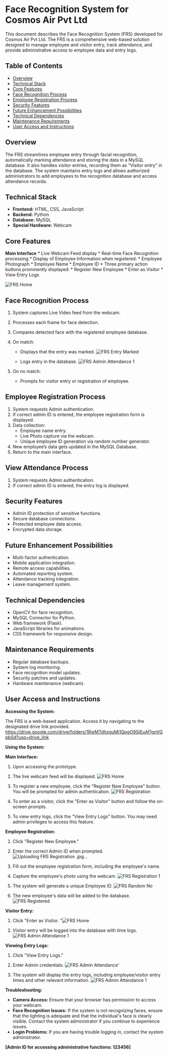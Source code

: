 # Face Recognition System for Cosmos Air Pvt Ltd

This document describes the Face Recognition System (FRS) developed for Cosmos Air Pvt Ltd. The FRS is a comprehensive web-based solution designed to manage employee and visitor entry, track attendance, and provide administrative access to employee data and entry logs.

## Table of Contents

*   [Overview](#overview)
*   [Technical Stack](#technical-stack)
*   [Core Features](#core-features)
*   [Face Recognition Process](#face-recognition-process)
*   [Employee Registration Process](#employee-registration-process)
*   [Security Features](#security-features)
*   [Future Enhancement Possibilities](#future-enhancement-possibilities)
*   [Technical Dependencies](#technical-dependencies)
*   [Maintenance Requirements](#maintenance-requirements)
*   [User Access and Instructions](#user-access-and-instructions)

## Overview

The FRS streamlines employee entry through facial recognition, automatically marking attendance and storing the data in a MySQL database. It also handles visitor entries, recording them as “Visitor entry” in the database. The system maintains entry logs and allows authorized administrators to add employees to the recognition database and access attendance records.

## Technical Stack

*   **Frontend:** HTML, CSS, JavaScript
*   **Backend:** Python
*   **Database:** MySQL
*   **Special Hardware:** Webcam

## Core Features

**Main Interface**
    *   Live Webcam Feed display
    *   Real-time Face Recognition processing
    *   Display of Employee Information when registered:
        *   Employee Photograph
        *   Employee Name
        *   Employee ID
    *   Three primary action buttons prominently displayed:
        *   Register New Employee
        *   Enter as Visitor
        *   View Entry Logs
     
   ![FRS Home](https://github.com/user-attachments/assets/20a61d01-69b4-4b01-a226-da14e35d87b9)


## Face Recognition Process

1.  System captures Live Video feed from the webcam.
2.  Processes each frame for face detection.
3.  Compares detected face with the registered employee database.
4.  On match:
    *   Displays that the entry was marked.  ![FRS Entry Marked](https://github.com/user-attachments/assets/105c39fc-924b-49b5-9aba-d64ed50d2929)

    *   Logs entry in the database.  ![FRS Admin Attendance 1](https://github.com/user-attachments/assets/b5e3394e-f51c-47cb-999c-c426603250b7)

5.  On no match:
    *   Prompts for visitor entry or registration of employee.

## Employee Registration Process

1.  System requests Admin authentication.
2.  If correct admin ID is entered, the employee registration form is displayed.
3.  Data collection:
    *   Employee name entry.
    *   Live Photo capture via the webcam.
    *   Unique employee ID generation via random number generator.
4.  New employee’s data gets updated in the MySQL Database.
5.  Return to the main interface.

## View Attendance Process

1.  System requests Admin authentication.
2.  If correct admin ID is entered, the entry log is displayed.

## Security Features

*   Admin ID protection of sensitive functions.
*   Secure database connections.
*   Protected employee data access.
*   Encrypted data storage. 

## Future Enhancement Possibilities

*   Multi-factor authentication.
*   Mobile application integration.
*   Remote access capabilities.
*   Automated reporting system.
*   Attendance tracking integration.
*   Leave management system.

## Technical Dependencies

*   OpenCV for face recognition.
*   MySQL Connector for Python.
*   Web framework (Flask).
*   JavaScript libraries for animations.
*   CSS framework for responsive design.

## Maintenance Requirements

*   Regular database backups.
*   System log monitoring.
*   Face recognition model updates.
*   Security patches and updates.
*   Hardware maintenance (webcam).

## User Access and Instructions

**Accessing the System:**

The FRS is a web-based application. Access it by navigating to the designated drive link provided.
https://drive.google.com/drive/folders/1RwMTdhzguMi1QpgO9SjEuAf1gnVGpbSd?usp=drive_link

**Using the System:**

**Main Interface:**

1.  Upon accessing the prototype. 
2.  The live webcam feed will be displayed.  ![FRS Home](https://github.com/user-attachments/assets/31e77cb2-e006-4046-8c89-da23ae7713aa)

3.  To register a new employee, click the "Register New Employee" button. You will be prompted for admin authentication.  ![FRS Registration ](https://github.com/user-attachments/assets/e2e72b7e-4391-4dc2-a1a7-8ae5cad5280b)

4.  To enter as a visitor, click the "Enter as Visitor" button and follow the on-screen prompts.
5.  To view entry logs, click the "View Entry Logs" button. You may need admin privileges to access this feature.

**Employee Registration:**

1.  Click "Register New Employee."
2.  Enter the correct Admin ID when prompted.![Uploading FRS Registration .jpg…]()

3.  Fill out the employee registration form, including the employee's name.
4.  Capture the employee's photo using the webcam.  ![FRS Registration 1 ](https://github.com/user-attachments/assets/3a3242c3-a773-4b7a-b606-f9317a26e989)

5.  The system will generate a unique Employee ID.  ![FRS Random No](https://github.com/user-attachments/assets/b87e2ffa-abbb-416b-9db1-6be23a0bd070)

6.  The new employee's data will be added to the database.  ![FRS Registered](https://github.com/user-attachments/assets/2707accb-f713-4c99-818c-236fbc62e38e)


**Visitor Entry:**

1.  Click "Enter as Visitor.  "![FRS Home](https://github.com/user-attachments/assets/0b148cf4-6a5a-4cb2-b458-919cf3beae35)
 
2.  Visitor entry will be logged into the database with time logs.  ![FRS Admin Attendance 1](https://github.com/user-attachments/assets/dac6c0a9-0f52-4f4b-a8ca-4930abd25ba8)


**Viewing Entry Logs:**

1.  Click "View Entry Logs."
2.  Enter Admin credentials.  ![FRS Admin Attendance'](https://github.com/user-attachments/assets/04a26754-f7ba-4a26-ace2-b849984f7334)

3.  The system will display the entry logs, including employee/visitor entry times and other relevant information.  ![FRS Admin Attendance 1](https://github.com/user-attachments/assets/9f739809-9af3-4fb0-a6f9-2d27bc65460e)


**Troubleshooting:**

*   **Camera Access:** Ensure that your browser has permission to access your webcam.
*   **Face Recognition Issues:** If the system is not recognizing faces, ensure that the lighting is adequate and that the individual's face is clearly visible. Contact the system administrator if you continue to experience issues.
*   **Login Problems:** If you are having trouble logging in, contact the system administrator.



**[Admin ID for accessing administrative functions: 123456]**

